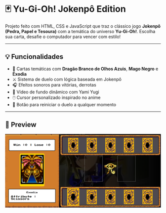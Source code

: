 
# 🃏 Yu-Gi-Oh! Jokenpô Edition

Projeto feito com HTML, CSS e JavaScript que traz o clássico jogo **Jokenpô (Pedra, Papel e Tesoura)** com a temática do universo **Yu-Gi-Oh!**. Escolha sua carta, desafie o computador para vencer com estilo!

---

## 💡 Funcionalidades

- 🎴 Cartas temáticas com **Dragão Branco de Olhos Azuis**, **Mago Negro** e **Exodia**  
- ⚔️ Sistema de duelo com lógica baseada em Jokenpô  
- 🎧 Efeitos sonoros para vitórias, derrotas   
- 🎥 Vídeo de fundo dinâmico com Yami Yugi  
- 🖱️ Cursor personalizado inspirado no anime  
- 🔁 Botão para reiniciar o duelo a qualquer momento  

---

## 📸 Preview

![Preview do jogo](./src/assets/screenshots/screenshots.png)

